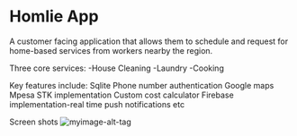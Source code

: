 # Homlie App

A customer facing application that allows them to schedule and request for home-based services from workers nearby the region.

Three core services:
-House Cleaning
-Laundry
-Cooking

Key features include:
Sqlite
Phone number authentication
Google maps
Mpesa STK implementation
Custom cost calculator
Firebase implementation-real time push notifications etc

Screen shots
![myimage-alt-tag]([url-to-image](https://github.com/clarenznet/papaya/blob/master/Screenshot_20210520-062319.jpg)https://github.com/clarenznet/papaya/blob/master/Screenshot_20210520-062319.jpg)
